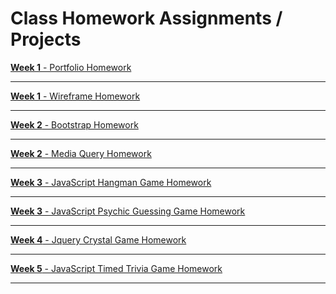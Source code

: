 # Class Homework Assignments / Projects
<a href="https://august-johnson.github.io/week1/portfolio/index.html"><b>Week 1</b> - Portfolio Homework</a> <br />
<hr>
<a href="https://august-johnson.github.io/week1/wireframe/index.html"><b>Week 1</b> - Wireframe Homework</a> <br />
<hr>
<a href="https://august-johnson.github.io/week2/Bootstrap-Portfolio/index.html"><b>Week 2</b> - Bootstrap Homework</a> <br />
<hr>
<a href="https://august-johnson.github.io/week2/Responsive-Portfolio/index.html"><b>Week 2</b> - Media Query Homework</a> <br />
<hr>
<a href="https://august-johnson.github.io/week3/hangman-game/index.html"><b>Week 3</b> - JavaScript Hangman Game Homework</a> <br />
<hr>
<a href="https://august-johnson.github.io/week3/pyschic-game/index.html"><b>Week 3</b> - JavaScript Psychic Guessing Game Homework</a> <br />
<hr>
<a href="https://august-johnson.github.io/week4/crystal-game/index.html"><b>Week 4</b> - Jquery Crystal Game Homework</a> <br />
<hr>
<a href="https://august-johnson.github.io/week5/triviagame/index.html"><b>Week 5</b> - JavaScript Timed Trivia Game Homework</a> <br />
<hr>

